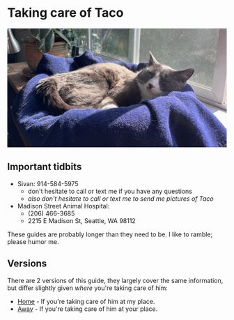 <meta property="og:title" content="Taking care of Taco" />
<meta property="og:image" content="https://raw.githubusercontent.com/SivanMehta/taco/main/taco.png" />

# Taking care of Taco

![](taco.png "definetely mr. steal yo girl")

## Important tidbits

- Sivan: 914-584-5975
  - don't hesitate to call or text me if you have any questions
  - *also don't hesitate to call or text me to send me pictures of Taco*
- Madison Street Animal Hospital:
  - (206) 466-3685
  - 2215 E Madison St, Seattle, WA 98112

These guides are probably longer than they need to be. I like to ramble; please humor me.

## Versions

There are 2 versions of this guide, they largely cover the same information, but differ slightly given _where_ you're taking care of him:

- [Home](./home.md) - If you're taking care of him at my place.
- [Away](./away.md) - If you're taking care of him at your place.
